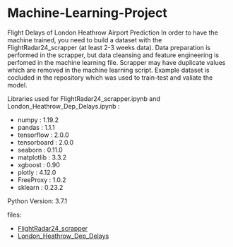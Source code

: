 # Machine-Learning-Project
Flight Delays of London Heathrow Airport Prediction
In order to have the machine trained, you need to build a dataset with the FlightRadar24_scrapper (at least 2-3 weeks data). 
Data preparation is performed in the scrapper, but data cleansing and feature engineering is perfomed in the machine learning file.
Scrapper may have duplicate values which are removed in the machine learning script.
Example dataset is cocluded in the repository which was used to train-test and valiate the model.


Libraries used for FlightRadar24_scrapper.ipynb and London_Heathrow_Dep_Delays.ipynb :
* numpy       : 1.19.2
* pandas      : 1.1.1
* tensorflow  : 2.0.0
* tensorboard : 2.0.0
* seaborn     : 0.11.0
* matplotlib  : 3.3.2
* xgboost     : 0.90
* plotly      : 4.12.0
* FreeProxy   : 1.0.2
* sklearn     : 0.23.2

Python Version: 3.7.1

files: 
* [FlightRadar24_scrapper](https://nbviewer.jupyter.org/github/stefand-ml/Machine-Learning-Project/blob/main/FlightRadar24_scrapper.ipynb)
* [London_Heathrow_Dep_Delays](https://nbviewer.jupyter.org/github/stefand-ml/Machine-Learning-Project/blob/main/London_Heathrow_Dep_Delays.ipynb)
